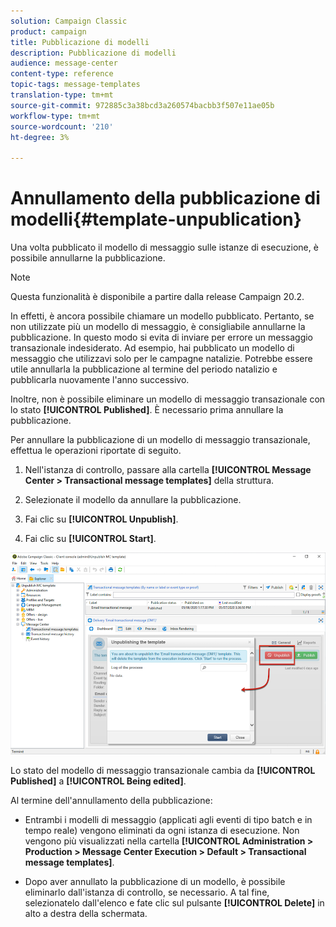 ```yaml
---
solution: Campaign Classic
product: campaign
title: Pubblicazione di modelli
description: Pubblicazione di modelli
audience: message-center
content-type: reference
topic-tags: message-templates
translation-type: tm+mt
source-git-commit: 972885c3a38bcd3a260574bacbb3f507e11ae05b
workflow-type: tm+mt
source-wordcount: '210'
ht-degree: 3%

---
```



# Annullamento della pubblicazione di modelli{#template-unpublication}

Una volta pubblicato il modello di messaggio sulle istanze di esecuzione, è possibile annullarne la pubblicazione.

>[!NOTE]
>
>Questa funzionalità è disponibile a partire dalla release Campaign 20.2.

In effetti, è ancora possibile chiamare un modello pubblicato. Pertanto, se non utilizzate più un modello di messaggio, è consigliabile annullarne la pubblicazione. In questo modo si evita di inviare per errore un messaggio transazionale indesiderato. Ad esempio, hai pubblicato un modello di messaggio che utilizzavi solo per le campagne natalizie. Potrebbe essere utile annullarla la pubblicazione al termine del periodo natalizio e pubblicarla nuovamente l&#39;anno successivo.

Inoltre, non è possibile eliminare un modello di messaggio transazionale con lo stato **[!UICONTROL Published]**. È necessario prima annullare la pubblicazione.

Per annullare la pubblicazione di un modello di messaggio transazionale, effettua le operazioni riportate di seguito.

1. Nell&#39;istanza di controllo, passare alla cartella **[!UICONTROL Message Center > Transactional message templates]** della struttura.
1. Selezionate il modello da annullare la pubblicazione.
1. Fai clic su **[!UICONTROL Unpublish]**.

   <!--1. Fill in the **[!UICONTROL Log of the process]** field.-->

1. Fai clic su **[!UICONTROL Start]**.

![](assets/message-center-unpublish.png)

Lo stato del modello di messaggio transazionale cambia da **[!UICONTROL Published]** a **[!UICONTROL Being edited]**.

Al termine dell&#39;annullamento della pubblicazione:

* Entrambi i modelli di messaggio (applicati agli eventi di tipo batch e in tempo reale) vengono eliminati da ogni istanza di esecuzione. Non vengono più visualizzati nella cartella **[!UICONTROL Administration > Production > Message Center Execution > Default > Transactional message templates]**.

* Dopo aver annullato la pubblicazione di un modello, è possibile eliminarlo dall&#39;istanza di controllo, se necessario. A tal fine, selezionatelo dall&#39;elenco e fate clic sul pulsante **[!UICONTROL Delete]** in alto a destra della schermata.